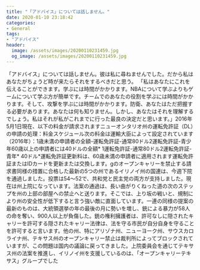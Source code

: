 ```yaml
---
title: "「アドバイス」については話しません。"
date: 2020-01-10 23:18:42
categories:
- General
tags:
- "アドバイス"
header:
  image: /assets/images/20200110231459.jpg
  og_image: /assets/images/20200110231459.jpg
---
```


「アドバイス」については話しません。彼は私に尋ねませんでした。だから私はあなたがちょうど時が来たらそれをするべきだと思う。 「私はあなたにこれを伝えることができます。学ぶには時間がかかります。NBAについて学ぶよりもゲームについて学ぶ方が簡単です。チームでのあなたの役割を学ぶには時間がかかります。そして、攻撃を学ぶには時間がかかります。防衛、あなたはただ把握する必要があります。あなたは何も知りません。しかし、あなたはそれを理解するでしょう。私はそれが私がこれまでに行った最良の決定だと思います。」2016年5月1日現在、以下の料金が請求されますニューオンタリオ州の運転免許証（DL）の申請の処理：料金スケジュール次の料金は運輸大臣によって設定されています（2016年）：1歳未満の申請者の全額-運転免許証-通常80ドル2運転免許証-青少年60歳以上の申請者には40ドルの全額* 1運転免許証-通常80ドル2運転免許証-青年* 40ドル*運転免許証更新料は、60歳未満の申請者に適用されます運転免許証またはIDカードを更新または交換します。gのオープンキャリーを禁止する請求書同様の措置に合格した最新の5つの州であるイリノイ州の国連は、今週下院を通過しました。投票は54〜52で、共和党と民主党の両方が支持しました。現在は州上院になっています。法案の通過は、長い曲がりくねった道の次のステップを州の上部の部屋への禁止へと送ります。そこでは、上り坂の戦いと、規制により州の安全性が低下すると言う強い敵に直面しています。一連の同様の提案の最新のものは、大統領選挙の年の最後の月に勢いを増し、銃による暴力が58人の命を奪い、900人以上が負傷した。銃の権利擁護者は、許可なしに隠されたキャリーを許可する隠されたキャリー法律は、法を守る市民が自分自身を守ることを許可すると言います。他の州、特にアリゾナ州、ニューヨーク州、サウスカロライナ州、テキサス州のオープンキャリー禁止は裁判所によってブロックされていますが、この問題は国内の議論に戻ってきました。上院委員会を通じてテキサス州の法案を推進し、イリノイ州を支援しているのは、「オープンキャリーテキサス」グループでした
